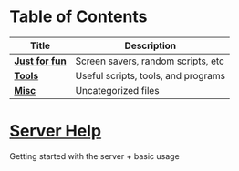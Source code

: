# Table of Contents

| Title                  | Description                                   |
|------------------------|-----------------------------------------------|
| **[Just for fun][1]**  | Screen savers, random scripts, etc            |
| **[Tools][2]**         | Useful scripts, tools, and programs           |
| **[Misc][3]**          | Uncategorized files                           |


# [Server Help][4]

Getting started with the server + basic usage


[1]: /fun
[2]: /tools
[3]: /misc
[4]: ../../tree/gh-pages/help
